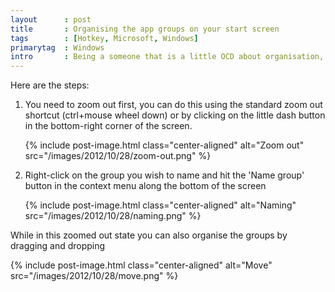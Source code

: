 ```yaml
---
layout      : post
title       : Organising the app groups on your start screen
tags        : [Hotkey, Microsoft, Windows]
primarytag  : Windows
intro       : Being a someone that is a little OCD about organisation, I was a little disappointed when I couldn't immediately figure out how to name the Windows 8 app groups on my new start screen. You can do it, it just may not be immediately obvious for everyone.
---
```


Here are the steps:

1. You need to zoom out first, you can do this using the standard zoom out shortcut (ctrl+mouse wheel down) or by clicking on the little dash button in the bottom-right corner of the screen.

   {% include post-image.html class="center-aligned" alt="Zoom out" src="/images/2012/10/28/zoom-out.png" %}

2. Right-click on the group you wish to name and hit the 'Name group' button in the context menu along the bottom of the screen

   {% include post-image.html class="center-aligned" alt="Naming" src="/images/2012/10/28/naming.png" %}

While in this zoomed out state you can also organise the groups by dragging and dropping

{% include post-image.html class="center-aligned" alt="Move" src="/images/2012/10/28/move.png" %}